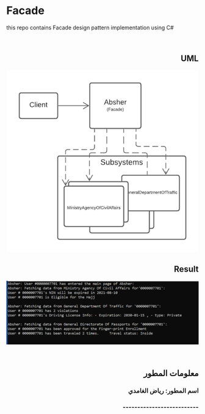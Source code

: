 # Facade
this repo contains Facade design pattern implementation using C#


<br/> 
<div dir="rtl" >
  
## UML
  
![UMK](https://github.com/1Riyad/Facade/blob/main/DP_Facede/ERdiagram.png)  
  
## Result
![Demo](https://github.com/1Riyad/Facade/blob/main/DP_Facede/result.png)  
  
  
<br/>
  
##  معلومات المطور
###  اسم المطور:  رياض الغامدي
### --------------------------

</div>
